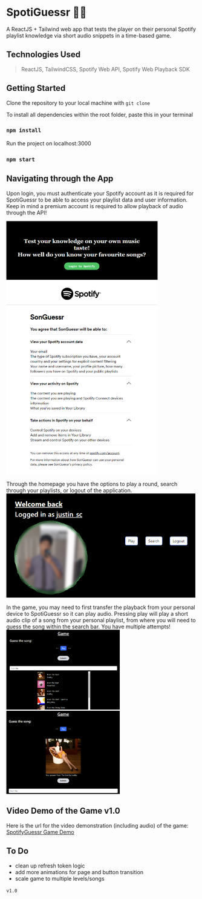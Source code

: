 # SpotiGuessr 🎵🤔

A ReactJS + Tailwind web app that tests the player on their personal Spotify playlist knowledge via short audio snippets in a time-based game.

## Technologies Used
> ReactJS, TailwindCSS, Spotify Web API, Spotify Web Playback SDK

## Getting Started

Clone the repository to your local machine with `git clone`

To install all dependencies within the root folder, paste this in your terminal
### `npm install`

Run the project on localhost:3000
### `npm start`

## Navigating through the App
<div>
    <p>
    Upon login, you must authenticate your Spotify account as it is required for SpotiGuessr to be able to access your playlist data and user information. Keep in mind a premium account is required to allow playback of audio through the API!
    </p>
</div>
<div>
    <img src="./src/images/loginPage.png" width="400">
    <img src="./src/images/spotifyAuthPage.png" width="400">
</div>

Through the homepage you have the options to play a round, search through your playlists, or logout of the application.
<img src="./src/images/homePage.png" width="500">

In the game, you may need to first transfer the playback from your personal device to SpotiGuessr so it can play audio. Pressing play will play a short audio clip of a song from your personal playlist, from where you will need to guess the song within the search bar. You have multiple attempts!
<img src="./src/images/gameScreenshotPart1.png" width="300">
<img src="./src/images/gameScreenshotPart2.png" width="300">

## Video Demo of the Game v1.0
Here is the url for the video demonstration (including audio) of the game:
[SpotifyGuessr Game Demo](https://youtu.be/37P4sBEBP3o)


## To Do
- clean up refresh token logic
- add more animations for page and button transition
- scale game to multiple levels/songs

`v1.0`

